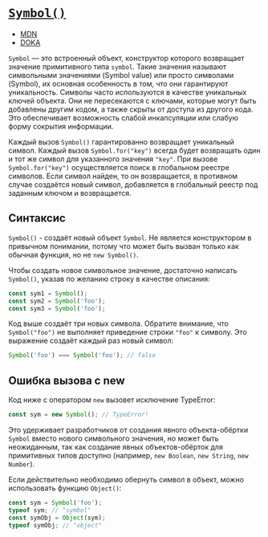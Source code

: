 # [`Symbol()`](../index.md)

- <a href="https://developer.mozilla.org/ru/docs/Web/JavaScript/Reference/Global_Objects/Symbol" target="_blank">MDN</a>
- <a href="https://doka.guide/js/symbol" target="_blank">DOKA</a>

`Symbol` — это встроенный объект, конструктор которого возвращает значение примитивного типа `symbol`. Такие значения называют символьными значениями (Symbol value) или просто символами (Symbol), их основная особенность в том, что они гарантируют уникальность. Символы часто используются в качестве уникальных ключей объекта. Они не пересекаются с ключами, которые могут быть добавлены другим кодом, а также скрыты от доступа из другого кода. Это обеспечивает возможность слабой инкапсуляции или слабую форму сокрытия информации.

Каждый вызов `Symbol()` гарантированно возвращает уникальный символ. Каждый вызов `Symbol.for("key")` всегда будет возвращать один и тот же символ для указанного значения `"key"`. При вызове `Symbol.for("key")` осуществляется поиск в глобальном реестре символов. Если символ найден, то он возвращается, в противном случае создаётся новый символ, добавляется в глобальный реестр под заданным ключом и возвращается.

## Синтаксис

`Symbol()` - создаёт новый объект `Symbol`. Не является конструктором в привычном понимании, потому что может быть вызван только как обычная функция, но не `new Symbol()`.

Чтобы создать новое символьное значение, достаточно написать `Symbol()`, указав по желанию строку в качестве описания:

```js
const sym1 = Symbol();
const sym2 = Symbol('foo');
const sym3 = Symbol('foo');
```

Код выше создаёт три новых символа. Обратите внимание, что `Symbol("foo")` не выполняет приведение строки `"foo"` к символу. Это выражение создаёт каждый раз новый символ:

```js
Symbol('foo') === Symbol('foo'); // false
```

## Ошибка вызова с new

Код ниже с оператором `new` вызовет исключение TypeError:

```js
const sym = new Symbol(); // TypeError!
```

Это удерживает разработчиков от создания явного объекта-обёртки `Symbol` вместо нового символьного значения, но может быть неожиданным, так как создание явных объектов-обёрток для примитивных типов доступно (например, `new Boolean`, `new String`, `new Number`).

Если действительно необходимо обернуть символ в объект, можно использовать функцию `Object()`:

```js
const sym = Symbol('foo');
typeof sym; // "symbol"
const symObj = Object(sym);
typeof symObj; // "object"
```
